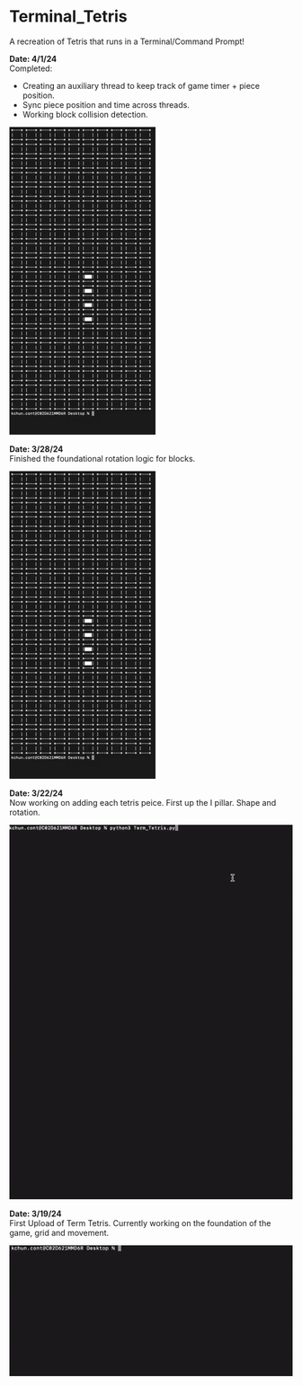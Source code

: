 # Terminal_Tetris
A recreation of Tetris that runs in a Terminal/Command Prompt!

**Date: 4/1/24** <br />
Completed:
- Creating an auxiliary thread to keep track of game timer + piece position.
- Sync piece position and time across threads.
- Working block collision detection.

![Alt Text](https://github.com/KChun510/TermTris_Tetris-In-the-CLI/blob/extra_content/term_tetris_gif_3_28_24.gif)




**Date: 3/28/24** <br />
Finished the foundational rotation logic for blocks.

![Alt Text](https://github.com/KChun510/TermTris_Tetris-In-the-CLI/blob/extra_content/term_tetris_gif_3_28_24.gif)



**Date: 3/22/24** <br />
Now working on adding each tetris peice. First up the I pillar. Shape and rotation.

![Alt Text](https://github.com/KChun510/TermTris_Tetris-In-the-CLI/blob/extra_content/termtris_vid_v.1.2.gif)




**Date: 3/19/24** <br />
First Upload of Term Tetris. Currently working on the foundation of the game, grid and movement.


![Alt Text](https://github.com/KChun510/TermTris_Tetris-In-the-CLI/blob/extra_content/term_tetris.gif)



